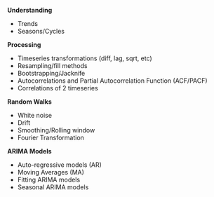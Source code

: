**Understanding**
- Trends
- Seasons/Cycles

**Processing**
- Timeseries transformations (diff, lag, sqrt, etc)
- Resampling/fill methods
- Bootstrapping/Jacknife
- Autocorrelations and Partial Autocorrelation Function (ACF/PACF)
- Correlations of 2 timeseries

**Random Walks**
- White noise 
- Drift
- Smoothing/Rolling window
- Fourier Transformation

**ARIMA Models**
- Auto-regressive models (AR)
- Moving Averages (MA)
- Fitting ARIMA models 
- Seasonal ARIMA models